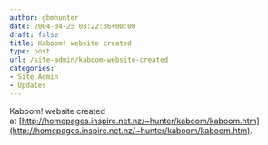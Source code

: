 ```yaml
---
author: gbmhunter
date: 2004-04-25 08:22:36+00:00
draft: false
title: Kaboom! website created
type: post
url: /site-admin/kaboom-website-created
categories:
- Site Admin
- Updates
---
```


Kaboom! website created at [http://homepages.inspire.net.nz/~hunter/kaboom/kaboom.htm](http://homepages.inspire.net.nz/~hunter/kaboom/kaboom.htm).
